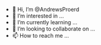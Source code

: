 - 👋 Hi, I’m @AndrewsProerd
- 👀 I’m interested in ...
- 🌱 I’m currently learning ...
- 💞️ I’m looking to collaborate on ...
- 📫 How to reach me ...

<!---
AndrewsProerd/AndrewsProerd is a ✨ special ✨ repository because its `README.md` (this file) appears on your GitHub profile.
You can click the Preview link to take a look at your changes.
--->

